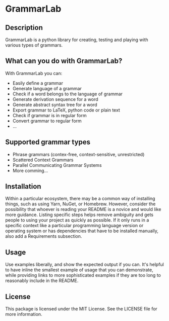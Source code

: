 # GrammarLab

## Description
GrammarLab is a python library for creating, testing and playing with various types of grammars.

## What can you do with GrammarLab?
With GrammarLab you can:
* Easily define a grammar
* Generate language of a grammar
* Check if a word belongs to the language of grammar
* Generate derivation sequence for a word
* Generate abstract syntax tree for a word
* Export grammar to LaTeX, python code or plain text
* Check if grammar is in regular form
* Convert grammar to regular form
* ...

## Supported grammar types
* Phrase grammars (contex-free, context-sensitive, unrestricted)
* Scattered Context Grammars
* Parallel Communicating Grammar Systems
* More comming...

## Installation
Within a particular ecosystem, there may be a common way of installing things, such as using Yarn, NuGet, or Homebrew. However, consider the possibility that whoever is reading your README is a novice and would like more guidance. Listing specific steps helps remove ambiguity and gets people to using your project as quickly as possible. If it only runs in a specific context like a particular programming language version or operating system or has dependencies that have to be installed manually, also add a Requirements subsection.

## Usage
Use examples liberally, and show the expected output if you can. It's helpful to have inline the smallest example of usage that you can demonstrate, while providing links to more sophisticated examples if they are too long to reasonably include in the README.

## License
This package is licensed under the MIT License. See the LICENSE file for more information.
